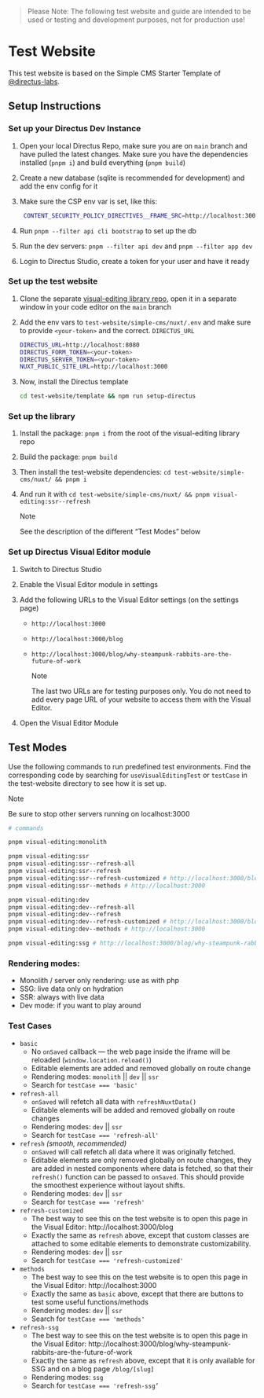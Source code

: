 > Please Note: The following test website and guide are intended to be used or testing and development purposes, not for
> production use!

# Test Website

This test website is based on the Simple CMS Starter Template of [@directus-labs](https://github.com/directus-labs/).

## Setup Instructions

### Set up your Directus Dev Instance

1.  Open your local Directus Repo, make sure you are on `main` branch and have pulled the latest changes. Make sure you
    have the dependencies installed (`pnpm i`) and build everything (`pnpm build`)
2.  Create a new database (sqlite is recommended for development) and add the env config for it
3.  Make sure the CSP env var is set, like this:

    ```sh
     CONTENT_SECURITY_POLICY_DIRECTIVES__FRAME_SRC=http://localhost:3000
    ```

4.  Run `pnpm --filter api cli bootstrap` to set up the db
5.  Run the dev servers: `pnpm --filter api dev` and `pnpm --filter app dev`
6.  Login to Directus Studio, create a token for your user and have it ready

### Set up the test website

1. Clone the separate
   [visual-editing library repo](https://github.com/directus/visual-editing/blob/main/dist/visual-editing.js), open it
   in a separate window in your code editor on the `main` branch
2. Add the env vars to `test-website/simple-cms/nuxt/.env` and make sure to provide `<your-token>` and the correct.
   `DIRECTUS_URL`

   ```sh
   DIRECTUS_URL=http://localhost:8080
   DIRECTUS_FORM_TOKEN=<your-token>
   DIRECTUS_SERVER_TOKEN=<your-token>
   NUXT_PUBLIC_SITE_URL=http://localhost:3000
   ```

3. Now, install the Directus template

   ```sh
   cd test-website/template && npm run setup-directus
   ```

### Set up the library

1. Install the package: `pnpm i` from the root of the visual-editing library repo
2. Build the package: `pnpm build`
3. Then install the test-website dependencies: `cd test-website/simple-cms/nuxt/ && pnpm i`
4. And run it with `cd test-website/simple-cms/nuxt/ && pnpm visual-editing:ssr--refresh`

   > [!NOTE]  
   > See the description of the different “Test Modes” below

### Set up Directus Visual Editor module

1. Switch to Directus Studio
2. Enable the Visual Editor module in settings
3. Add the following URLs to the Visual Editor settings (on the settings page)

   - `http://localhost:3000`
   - `http://localhost:3000/blog`
   - `http://localhost:3000/blog/why-steampunk-rabbits-are-the-future-of-work`

     > [!NOTE]  
     > The last two URLs are for testing purposes only. You do not need to add every page URL of your website to access
     > them with the Visual Editor.

4. Open the Visual Editor Module

## Test Modes

Use the following commands to run predefined test environments. Find the corresponding code by searching for
`useVisualEditingTest` or `testCase` in the test-website directory to see how it is set up.

> [!NOTE]  
> Be sure to stop other servers running on localhost:3000

```sh
# commands

pnpm visual-editing:monolith

pnpm visual-editing:ssr
pnpm visual-editing:ssr--refresh-all
pnpm visual-editing:ssr--refresh
pnpm visual-editing:ssr--refresh-customized # http://localhost:3000/blog
pnpm visual-editing:ssr--methods # http://localhost:3000

pnpm visual-editing:dev
pnpm visual-editing:dev--refresh-all
pnpm visual-editing:dev--refresh
pnpm visual-editing:dev--refresh-customized # http://localhost:3000/blog
pnpm visual-editing:dev--methods # http://localhost:3000

pnpm visual-editing:ssg # http://localhost:3000/blog/why-steampunk-rabbits-are-the-future-of-work
```

### Rendering modes:

- Monolith / server only rendering: use as with php
- SSG: live data only on hydration
- SSR: always with live data
- Dev mode: if you want to play around

### Test Cases

- `basic`
  - No `onSaved` callback — the web page inside the iframe will be reloaded (`window.location.reload()`)
  - Editable elements are added and removed globally on route change
  - Rendering modes: `monolith` || `dev` || `ssr`
  - Search for `testCase === 'basic'`
- `refresh-all`
  - `onSaved` will refetch all data with `refreshNuxtData()`
  - Editable elements will be added and removed globally on route changes
  - Rendering modes: `dev` || `ssr`
  - Search for `testCase === 'refresh-all'`
- `refresh` _(smooth, recommended)_
  - `onSaved` will call refetch all data where it was originally fetched.
  - Editable elements are only removed globally on route changes, they are added in nested components where data is
    fetched, so that their `refresh()` function can be passed to `onSaved`. This should provide the smoothest experience
    without layout shifts.
  - Rendering modes: `dev` || `ssr`
  - Search for `testCase === 'refresh'`
- `refresh-customized`
  - The best way to see this on the test website is to open this page in the Visual Editor: http://localhost:3000/blog
  - Exactly the same as `refresh` above, except that custom classes are attached to some editable elements to
    demonstrate customizability.
  - Rendering modes: `dev` || `ssr`
  - Search for `testCase === 'refresh-customized'`
- `methods`
  - The best way to see this on the test website is to open this page in the Visual Editor: http://localhost:3000
  - Exactly the same as `basic` above, except that there are buttons to test some useful functions/methods
  - Rendering modes: `dev` || `ssr`
  - Search for `testCase === 'methods'`
- `refresh-ssg`
  - The best way to see this on the test website is to open this page in the Visual Editor:
    http://localhost:3000/blog/why-steampunk-rabbits-are-the-future-of-work
  - Exactly the same as `refresh` above, except that it is only available for SSG and on a blog page `/blog/[slug]`
  - Rendering modes: `ssg`
  - Search for `testCase === 'refresh-ssg’`
